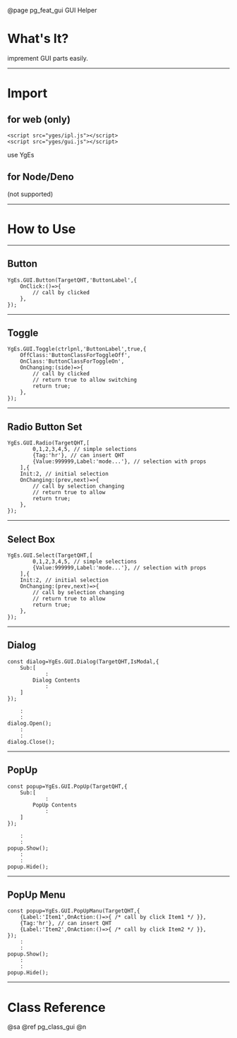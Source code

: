 ﻿@page pg_feat_gui GUI Helper

# What's It?

imprement GUI parts easily.  

-----
# Import

## for web (only)

```
<script src="yges/ipl.js"></script>
<script src="yges/gui.js"></script>
```
use YgEs

## for Node/Deno

(not supported)

-----
# How to Use

-----
## Button

```
YgEs.GUI.Button(TargetQHT,'ButtonLabel',{
	OnClick:()=>{
		// call by clicked 
	},
});
```

-----
## Toggle


```
YgEs.GUI.Toggle(ctrlpnl,'ButtonLabel',true,{
	OffClass:'ButtonClassForToggleOff',
	OnClass:'ButtonClassForToggleOn',
	OnChanging:(side)=>{
		// call by clicked 
		// return true to allow switching 
		return true;
	},
});
```

-----
## Radio Button Set

```
YgEs.GUI.Radio(TargetQHT,[
		0,1,2,3,4,5, // simple selections 
		{Tag:'hr'}, // can insert QHT  
		{Value:999999,Label:'mode...'}, // selection with props 
	],{
	Init:2, // initial selection 
	OnChanging:(prev,next)=>{
		// call by selection changing 
		// return true to allow 
		return true;
	},
});

```

-----
## Select Box

```
YgEs.GUI.Select(TargetQHT,[
		0,1,2,3,4,5, // simple selections 
		{Value:999999,Label:'mode...'}, // selection with props 
	],{
	Init:2, // initial selection 
	OnChanging:(prev,next)=>{
		// call by selection changing 
		// return true to allow 
		return true;
	},
});

```

-----
## Dialog

```
const dialog=YgEs.GUI.Dialog(TargetQHT,IsModal,{
	Sub:[
			:
		Dialog Contents
			:
	]
});

	:
	:
dialog.Open();
	:
	:
dialog.Close();

```

-----
## PopUp

```
const popup=YgEs.GUI.PopUp(TargetQHT,{
	Sub:[
			:
		PopUp Contents
			:
	]
});

	:
	:
popup.Show();
	:
	:
popup.Hide();

```

-----
## PopUp Menu

```
const popup=YgEs.GUI.PopUpManu(TargetQHT,{
	{Label:'Item1',OnAction:()=>{ /* call by click Item1 */ }},
	{Tag:'hr'}, // can insert QHT  
	{Label:'Item2',OnAction:()=>{ /* call by click Item2 */ }},
});
	:
	:
popup.Show();
	:
	:
popup.Hide();

```

-----
# Class Reference

@sa @ref pg_class_gui @n
